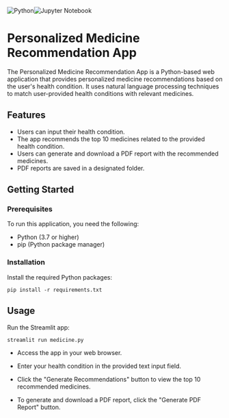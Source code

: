 ![Python](https://img.shields.io/badge/python-3670A0?style=for-the-badge&logo=python&logoColor=ffdd54)![Jupyter Notebook](https://img.shields.io/badge/jupyter-%23FA0F00.svg?style=for-the-badge&logo=jupyter&logoColor=white)

# Personalized Medicine Recommendation App

The Personalized Medicine Recommendation App is a Python-based web application that provides personalized medicine recommendations based on the user's health condition. It uses natural language processing techniques to match user-provided health conditions with relevant medicines.

## Features

- Users can input their health condition.
- The app recommends the top 10 medicines related to the provided health condition.
- Users can generate and download a PDF report with the recommended medicines.
- PDF reports are saved in a designated folder.

## Getting Started

### Prerequisites

To run this application, you need the following:

- Python (3.7 or higher)
- pip (Python package manager)

### Installation

Install the required Python packages:
```
pip install -r requirements.txt
```
## Usage

Run the Streamlit app:
```
streamlit run medicine.py
```

- Access the app in your web browser.

- Enter your health condition in the provided text input field.

- Click the "Generate Recommendations" button to view the top 10 recommended medicines.

- To generate and download a PDF report, click the "Generate PDF Report" button.
